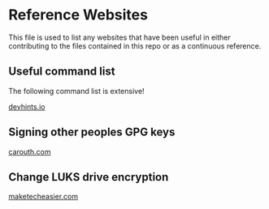 # Reference Websites

This file is used to list any websites that have been useful in either 
contributing to the files contained in this repo or as a continuous 
reference.

## Useful command list

The following command list is extensive!

[devhints.io](https://devhints.io/)

## Signing other peoples GPG keys

[carouth.com](https://carouth.com/blog/2014/05/25/signing-pgp-keys/)

## Change LUKS drive encryption

[maketecheasier.com](https://www.maketecheasier.com/change-luks-encryption-passphrase)